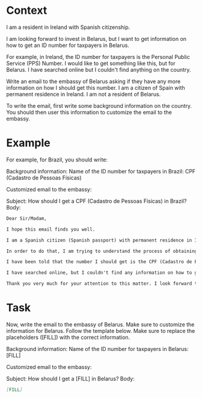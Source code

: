 # Context
I am a resident in Ireland with Spanish citizenship.

I am looking forward to invest in Belarus, but I want to get information on how to get an ID number for taxpayers in Belarus.

For example, in Ireland, the ID number for taxpayers is the Personal Public Service (PPS) Number. I would like to get something like this, but for Belarus. I have searched online but I couldn't find anything on the country.

Write an email to the embassy of Belarus asking if they have any more information on how I should get this number. I am a citizen of Spain with permanent residence in Ireland. I am not a resident of Belarus.

To write the email, first write some background information on the country. You should then user this information to customize the email to the embassy.

# Example
For example, for Brazil, you should write:

Background information:
Name of the ID number for taxpayers in Brazil: CPF (Cadastro de Pessoas Físicas)

Customized email to the embassy:

Subject: How should I get a CPF (Cadastro de Pessoas Físicas) in Brazil?
Body:
```md
Dear Sir/Madam,

I hope this email finds you well.

I am a Spanish citizen (Spanish passport) with permanent residence in Ireland. I am looking forward to investing in Brazil, as a foreign investor (no residence in Brazil).

In order to do that, I am trying to understand the process of obtaining the number that identifies taxpayers in Brazil, to be able to declare the relevant information to the tax authorities.

I have been told that the number I should get is the CPF (Cadastro de Pessoas Físicas). Feel free to correct me if I am wrong.

I have searched online, but I couldn't find any information on how to get a CPF from abroad. This is why I am reaching out to you for guidance. If you could provide me with information on the process or direct me to the relevant authorities, I would greatly appreciate it.

Thank you very much for your attention to this matter. I look forward to your response and any help you can provide.
```

# Task
Now, write the email to the embassy of Belarus. Make sure to customize the information for Belarus. Follow the template below. Make sure to replace the placeholders ([FILL]) with the correct information.

Background information:
Name of the ID number for taxpayers in Belarus: [FILL]

Customized email to the embassy:

Subject: How should I get a [FILL] in Belarus?
Body:
```md
[FILL]
```
